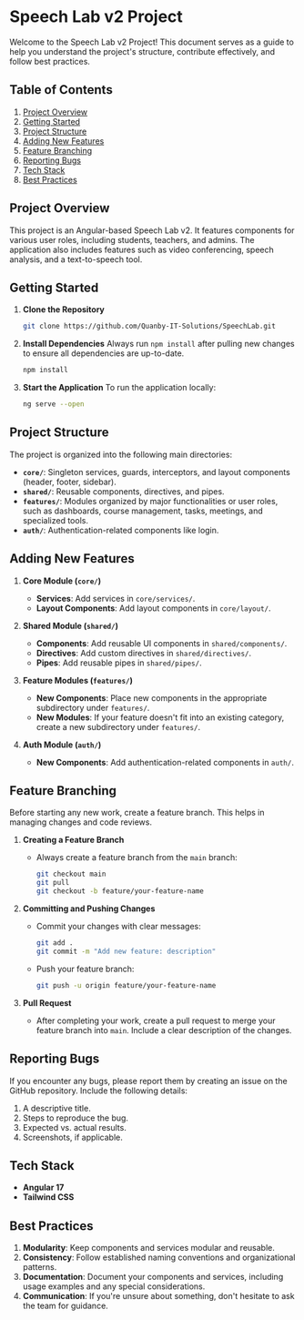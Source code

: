 
# Speech Lab v2 Project

Welcome to the Speech Lab v2 Project! This document serves as a guide to help you understand the project's structure, contribute effectively, and follow best practices.

## Table of Contents
1. [Project Overview](#project-overview)
2. [Getting Started](#getting-started)
3. [Project Structure](#project-structure)
4. [Adding New Features](#adding-new-features)
5. [Feature Branching](#feature-branching)
6. [Reporting Bugs](#reporting-bugs)
7. [Tech Stack](#tech-stack)
8. [Best Practices](#best-practices)

## Project Overview

This project is an Angular-based Speech Lab v2. It features components for various user roles, including students, teachers, and admins. The application also includes features such as video conferencing, speech analysis, and a text-to-speech tool.

## Getting Started

1. **Clone the Repository**
   ```bash
   git clone https://github.com/Quanby-IT-Solutions/SpeechLab.git
   ```

2. **Install Dependencies**
   Always run `npm install` after pulling new changes to ensure all dependencies are up-to-date.
   ```bash
   npm install
   ```

3. **Start the Application**
   To run the application locally:
   ```bash
   ng serve --open
   ```

## Project Structure

The project is organized into the following main directories:

- **`core/`**: Singleton services, guards, interceptors, and layout components (header, footer, sidebar).
- **`shared/`**: Reusable components, directives, and pipes.
- **`features/`**: Modules organized by major functionalities or user roles, such as dashboards, course management, tasks, meetings, and specialized tools.
- **`auth/`**: Authentication-related components like login.

## Adding New Features

1. **Core Module (`core/`)**
   - **Services**: Add services in `core/services/`.
   - **Layout Components**: Add layout components in `core/layout/`.

2. **Shared Module (`shared/`)**
   - **Components**: Add reusable UI components in `shared/components/`.
   - **Directives**: Add custom directives in `shared/directives/`.
   - **Pipes**: Add reusable pipes in `shared/pipes/`.

3. **Feature Modules (`features/`)**
   - **New Components**: Place new components in the appropriate subdirectory under `features/`.
   - **New Modules**: If your feature doesn't fit into an existing category, create a new subdirectory under `features/`.

4. **Auth Module (`auth/`)**
   - **New Components**: Add authentication-related components in `auth/`.

## Feature Branching

Before starting any new work, create a feature branch. This helps in managing changes and code reviews.

1. **Creating a Feature Branch**
   - Always create a feature branch from the `main` branch:
     ```bash
     git checkout main
     git pull
     git checkout -b feature/your-feature-name
     ```

2. **Committing and Pushing Changes**
   - Commit your changes with clear messages:
     ```bash
     git add .
     git commit -m "Add new feature: description"
     ```
   - Push your feature branch:
     ```bash
     git push -u origin feature/your-feature-name
     ```

3. **Pull Request**
   - After completing your work, create a pull request to merge your feature branch into `main`. Include a clear description of the changes.

## Reporting Bugs

If you encounter any bugs, please report them by creating an issue on the GitHub repository. Include the following details:

1. A descriptive title.
2. Steps to reproduce the bug.
3. Expected vs. actual results.
4. Screenshots, if applicable.

## Tech Stack

- **Angular 17**
- **Tailwind CSS**

## Best Practices

1. **Modularity**: Keep components and services modular and reusable.
2. **Consistency**: Follow established naming conventions and organizational patterns.
3. **Documentation**: Document your components and services, including usage examples and any special considerations.
4. **Communication**: If you're unsure about something, don't hesitate to ask the team for guidance.